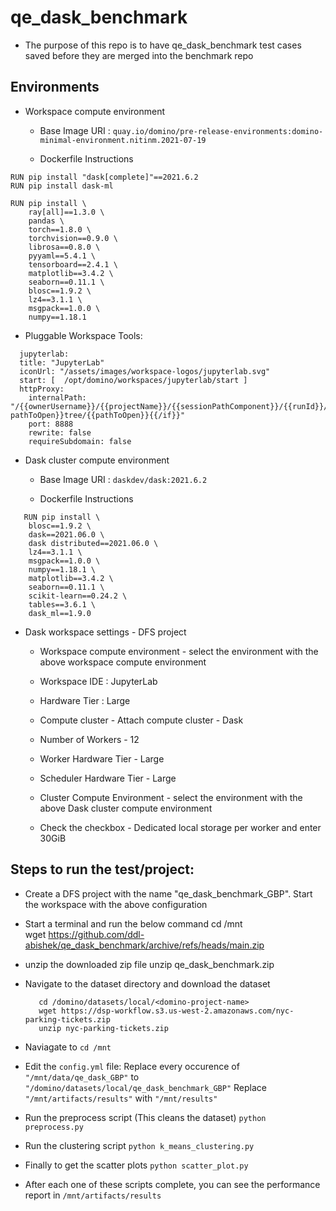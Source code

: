 # qe_dask_benchmark

 - The purpose of this repo is to have qe_dask_benchmark test cases saved before they are merged into the benchmark repo

  ## Environments
 - Workspace compute environment
  	 - Base Image URI : ```quay.io/domino/pre-release-environments:domino-minimal-environment.nitinm.2021-07-19``` 

  	 - Dockerfile Instructions
```
RUN pip install "dask[complete]"==2021.6.2
RUN pip install dask-ml

RUN pip install \
    ray[all]==1.3.0 \   
    pandas \   
    torch==1.8.0 \   
    torchvision==0.9.0 \   
    librosa==0.8.0 \   
    pyyaml==5.4.1 \   
    tensorboard==2.4.1 \
    matplotlib==3.4.2 \
    seaborn==0.11.1 \
	blosc==1.9.2 \
	lz4==3.1.1 \
	msgpack==1.0.0 \
	numpy==1.18.1

```

 - Pluggable Workspace Tools:
```
  jupyterlab:
  title: "JupyterLab"
  iconUrl: "/assets/images/workspace-logos/jupyterlab.svg"
  start: [  /opt/domino/workspaces/jupyterlab/start ]
  httpProxy:
    internalPath: "/{{ownerUsername}}/{{projectName}}/{{sessionPathComponent}}/{{runId}}/{{#if pathToOpen}}tree/{{pathToOpen}}{{/if}}"
    port: 8888
    rewrite: false
    requireSubdomain: false
```


 - Dask cluster compute environment
  	 	
   - Base Image URI : ```daskdev/dask:2021.6.2```

   - Dockerfile Instructions
```
   RUN pip install \
	blosc==1.9.2 \
	dask==2021.06.0 \
	dask distributed==2021.06.0 \
	lz4==3.1.1 \
	msgpack==1.0.0 \
	numpy==1.18.1 \
	matplotlib==3.4.2 \
	seaborn==0.11.1 \
	scikit-learn==0.24.2 \
	tables==3.6.1 \
	dask_ml==1.9.0
```


   - Dask workspace settings - DFS project
     - Workspace compute environment - select the environment with the above workspace compute environment
     - Workspace IDE : JupyterLab
     - Hardware Tier : Large

     - Compute cluster - Attach compute cluster - Dask 
     - Number of Workers - 12
     - Worker Hardware Tier - Large
     - Scheduler Hardware Tier - Large
     - Cluster Compute Environment - select the environment with the above Dask cluster compute environment

     - Check the checkbox - Dedicated local storage per worker and enter 30GiB

 ## Steps to run the test/project:

  - Create a DFS project with the name "qe_dask_benchmark_GBP". Start the workspace with the above configuration
  - Start a terminal and run the below command
		cd /mnt  
		wget https://github.com/ddl-abishek/qe_dask_benchmark/archive/refs/heads/main.zip

  - unzip the downloaded zip file
		unzip qe_dask_benchmark.zip

  - Navigate to the dataset directory and download the dataset

  		   cd /domino/datasets/local/<domino-project-name>
  		   wget https://dsp-workflow.s3.us-west-2.amazonaws.com/nyc-parking-tickets.zip
  		   unzip nyc-parking-tickets.zip

  - Naviagate to 
  		```cd /mnt```

  - Edit the ```config.yml``` file:
  		Replace every occurence of ```"/mnt/data/qe_dask_GBP"``` to ```"/domino/datasets/local/qe_dask_benchmark_GBP"```
  		Replace  ```"/mnt/artifacts/results"``` with ```"/mnt/results"```      

  - Run the preprocess script (This cleans the dataset)
  		```python preprocess.py```

  - Run the clustering script
  		```python k_means_clustering.py```
		
  - Finally to get the scatter plots 
  		```python scatter_plot.py```

  - After each one of these scripts complete, you can see the performance report in 
  		```/mnt/artifacts/results```
